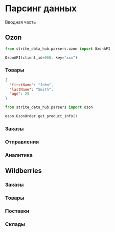 # Парсинг данных

Вводная часть

## Ozon

```python
from strite_data_hub.parsers.ozon import OzonAPI

OzonAPI(client_id=000, key="xxx")
```

### Товары

```json
{
  "firstName": "John",
  "lastName": "Smith",
  "age": 25
}
```

```python
from strite_data_hub.parsers import ozon

ozon.OzonOrder.get_product_info()
```

### Заказы

### Отправления

### Аналитика 

## Wildberries

### Заказы

### Товары

### Поставки

### Склады